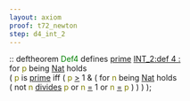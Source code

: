 ```yaml
---
layout: axiom
proof: t72_newton
step: d4_int_2
---
```


<div class="mizar">
<div>:: <span class="kw">deftheorem </span><span class="lab"><font color="Green" title="E24">Def4</font></span>   defines <a href="http://grid01.ciirc.cvut.cz/~mptp/7.13.01_4.181.1147/html/int_2.html#V1" title="INT_2:attr.1">prime</a> <a onclick="hs(this)" href="http://grid01.ciirc.cvut.cz/~mptp/7.13.01_4.181.1147/html/javascript:()">INT_2:def 4 : <br/></a><span> for <font color="Olive" title="b1">p</font> being   <a href="http://grid01.ciirc.cvut.cz/~mptp/7.13.01_4.181.1147/html/ordinal1.html#NM5" title="ORDINAL1:NM.5">Nat</a> holds <br/> ( <font color="Olive" title="b1">p</font> is  <a href="http://grid01.ciirc.cvut.cz/~mptp/7.13.01_4.181.1147/html/int_2.html#V1" title="INT_2:attr.1">prime</a>  iff ( <font color="Olive" title="b1">p</font> <a href="http://grid01.ciirc.cvut.cz/~mptp/7.13.01_4.181.1147/html/xxreal_0.html#NR4" title="XXREAL_0:NR.4">&gt;</a> 1 &amp; (  for <font color="Olive" title="b2">n</font> being   <a href="http://grid01.ciirc.cvut.cz/~mptp/7.13.01_4.181.1147/html/ordinal1.html#NM5" title="ORDINAL1:NM.5">Nat</a>  holds <br/>(  not <font color="Olive" title="b2">n</font> <a href="http://grid01.ciirc.cvut.cz/~mptp/7.13.01_4.181.1147/html/int_1.html#R1" title="INT_1:pred.1">divides</a> <font color="Olive" title="b1">p</font> or <font color="Olive" title="b2">n</font> <a href="http://grid01.ciirc.cvut.cz/~mptp/7.13.01_4.181.1147/html/hidden.html#R1" title="HIDDEN:pred.1">=</a> 1 or <font color="Olive" title="b2">n</font> <a href="http://grid01.ciirc.cvut.cz/~mptp/7.13.01_4.181.1147/html/hidden.html#R1" title="HIDDEN:pred.1">=</a> <font color="Olive" title="b1">p</font> ) ) ) );<br/></span></div>
</div>
